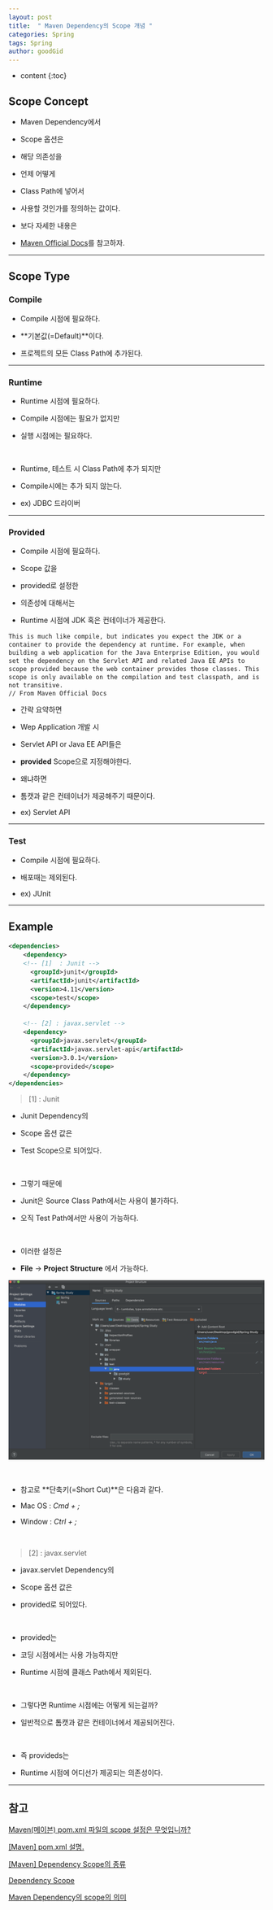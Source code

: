 ```yaml
---
layout: post
title:  " Maven Dependency의 Scope 개념 "
categories: Spring
tags: Spring
author: goodGid
---
```

* content
{:toc}

## Scope Concept

* Maven Dependency에서

* Scope 옵션은

* 해당 의존성을 

* 언제 어떻게

* Class Path에 넣어서 

* 사용할 것인가를 정의하는 값이다.

* 보다 자세한 내용은

* [Maven Official Docs](http://maven.apache.org/guides/introduction/introduction-to-dependency-mechanism.html#Dependency_Scope)를 참고하자.




---

## Scope Type

### Compile

* Compile 시점에 필요하다.

* **기본값(=Default)**이다.

* 프로젝트의 모든 Class Path에 추가된다.

---

### Runtime

* Runtime 시점에 필요하다.

* Compile 시점에는 필요가 없지만 

* 실행 시점에는 필요하다.

<br>

* Runtime, 테스트 시 Class Path에 추가 되지만 

* Compile시에는 추가 되지 않는다.

* ex) JDBC 드라이버

---

### Provided

* Compile 시점에 필요하다.

* Scope 값을

* provided로 설정한

* 의존성에 대해서는

* Runtime 시점에 JDK 혹은 컨테이너가 제공한다.

```
This is much like compile, but indicates you expect the JDK or a container to provide the dependency at runtime. For example, when building a web application for the Java Enterprise Edition, you would set the dependency on the Servlet API and related Java EE APIs to scope provided because the web container provides those classes. This scope is only available on the compilation and test classpath, and is not transitive.
// From Maven Official Docs 
```

* 간략 요약하면 

* Wep Application 개발 시

* Servlet API or Java EE API들은 

* **provided** Scope으로 지정해야한다.

* 왜냐하면

* 톰캣과 같은 컨테이너가 제공해주기 때문이다.

* ex) Servlet API 

---

### Test

* Compile 시점에 필요하다.

* 배포때는 제외된다.

* ex) JUnit

---

## Example 

``` xml
<dependencies>
    <dependency>
    <!-- [1]  : Junit -->
      <groupId>junit</groupId>
      <artifactId>junit</artifactId>
      <version>4.11</version>
      <scope>test</scope>
    </dependency>

    <!-- [2] : javax.servlet -->
    <dependency>
      <groupId>javax.servlet</groupId>
      <artifactId>javax.servlet-api</artifactId>
      <version>3.0.1</version>
      <scope>provided</scope>
    </dependency>
</dependencies>
```

> [1] : Junit

* Junit Dependency의 

* Scope 옵션 값은

* Test Scope으로 되어있다.

<br>

* 그렇기 때문에

* Junit은 Source Class Path에서는 사용이 불가하다.

* 오직 Test Path에서만 사용이 가능하다.

<br>

* 이러한 설정은

* **File** -> **Project Structure** 에서 가능하다.

![](/assets/img/spring/Spring-Maven-Dependency-Scope-Concept_1.png)

<br>

* 참고로 **단축키(=Short Cut)**은 다음과 같다.

* Mac OS : *Cmd + ;* 

* Window : *Ctrl + ;*

<br>

> [2] : javax.servlet

* javax.servlet Dependency의

* Scope 옵션 값은

* provided로 되어있다.

<br>

* provided는

* 코딩 시점에서는 사용 가능하지만

* Runtime 시점에 클래스 Path에서 제외된다.

<br>

* 그렇다면 Runtime 시점에는 어떻게 되는걸까?

* 일반적으로 톰캣과 같은 컨테이너에서 제공되어진다.

<br>

* 즉 provideds는

* Runtime 시점에 어디선가 제공되는 의존성이다.


---

## 참고


[Maven(메이븐) pom.xml 파일의 scope 설정은 무엇입니까?](https://sarc.io/index.php/development/812-maven-pom-xml-scope)


[[Maven] pom.xml <scope> 설명.](https://jjeong.tistory.com/834)

[[Maven] Dependency Scope의 종류](https://krespo.net/166)

[Dependency Scope](http://maven.apache.org/guides/introduction/introduction-to-dependency-mechanism.html#Dependency_Scope)

[Maven Dependency의 scope의 의미](https://homo-ware.tistory.com/43)



